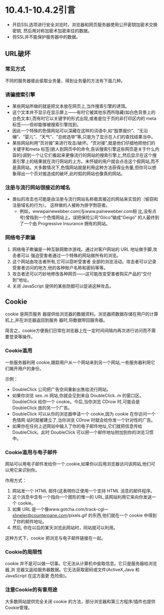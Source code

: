 # 10.4.1-10.4.2引言
- 开启SSL选项进行安全浏览时，浏览器和网页服务器使用公开密钥加密术交换密钥, 然后用对称加密术加密来往的数据。
- 但SSL并不能保护服务器中的数据。

## URL破坏
### 常见方式
不同的服务器彼此偷取业务量，得到业务量的方法有下面几种。
### 诱骗搜索引擎
  - 某些网站所做的就是把文本放在网页上,当作搜索引擎的诱饵。
  - 这个文本并不显示在显示屏上——有时它被其他东西所隐藏(如白色背景上的 白色文本),而有时它以关键字的形式出现,或者是位于页的非打印区内的 meta 标签——但却能够被搜索引擎找到。
  - 因此一个特殊的色情网站可以深藏在这样的词语中,如“股票报价”、“无沿帽”、“婴儿”、“天气”、“总统选举”等,只是为了显示在人们的查找结果当中。
  - 某些网站利用“页对接”来进行攻击/破坏。“页对接”,就是他们仔细地把他们的关键字和meta 标签(嵌人到网页中的命令,告诉搜索引擎这些网页是关于什么内容的)调到一个让它们看起来更像流行的网站的搜索引擎上,然后显示在这个搜索引擎上的结果就在流行网站的上方。未怀疑的用户就会点击这个假网站,而不是真网站。大多数情况下,色情网站就是利用这种方法获得业务量,但你可以想象得出一个页对接造成的破坏,此时假的网站也像真的网站。
  
###  注册与流行网站很接近的域名
- 类似的攻击也可能是由注册与流行网站名称极其接近的网站来实现的（偷窃和注册域名的行为）。 这样做的人被称为排字剽窃者。
   - 例如，wwwpainewebber.com(与www.palnewebber.com相 比,没有点号)曾指到一个色情网站上。误把保险公司“Glico”输成“Geigo” 的人最终到 了一个由 Progressive Insurance 拥有的网站。
   
### 网络电子欺骗
1. 网络电子欺骗是一种互联网欺诈游戏。通过对客户网站的 URL 地址做手脚,攻击者可以 强迫受害者通过一个特殊的网站做所有的浏览。
2. 这个网站由攻击者所有,它可以窃听受害者 全部的浏览活动。攻击者可以记录受害者访问的地方,他的各种账户名称和密码等等。
3. 攻击者还可以巧妙地修改各种网页——这可能改变受害者购买产品的“交付到”地址。
4. 关闭 JavaScript 提供的某些防御可以促进这种攻击。

## Cookie
cookie 是网页服务 器提供给浏览器的数据资料。浏览器把数据存储在用户的计算机上,并在浏览器返回到服务 器时,将数据带回服务器。

简言之，cookie方便我们日常在浏览器上在一定时间间隔内再次进行访问而不需要登录等操作。
### Cookie滥用
一些服务器利用 cookie,跟踪用户从一个网站来到另一个网站,一些服务器利用它们揭开用户的身份。

示例：

- DoubleClick 公司把广告空间重新出售给流行网站。
- 如果你浏览 sex..m 网站,你就会见到来自 DoubleClick..m 的窗口区。 DoubleClick 给你一个 cookie。今后,当你浏览 CDrow 时,可能会是 DoubleClick 放的另一个广告。
- DoubleClick 可以从你的浏览器申请一个 cookie,因为 cookie 在你访问一个色情网 站时就被建立了,当你浏览 CDrow 时就会给你发一个针对性的广告。
- 如果你在任何上述网站中输入了你的电子邮件地址,它们就把信息传给 DoubleClick。此时 DoubleClick 可以把一个邮件地址附加到你的浏览习惯中。

### Cookie滥用与电子邮件
网站可以用电子邮件发给你一个.cookie,如果你以后用浏览器访问该网站,他们可以用它来识别你。

作用方式：

1. 网站发一个 HTML 邮件(这表明你正使用一个支持 HTML 消息的邮件程序。
2. 这个消息中含有一个指向一个图形的惟一的 URL,该网站利用它来向你发送一个 cookie。
3. 如果 URL 是一个像www.gotcha.com/track-cgl—shneler@counterpane.com/pixels.gif 的东西,他们就在一个 cookie 中得到了你的邮件地址。
4. 然后, 你在以后的某天浏览此网站时，同站就可以利用。

这种方式下，cookie 把浏览与电子邮件链接在一起。

### Cookie的局限性
cookie 并不是可以做一切事。它无法从计算机中偷取信息。它只是服务器给浏览器,浏 览器又返给服务器数据。它无法获取密码或文件(ActiveX,Java 和 JavaScript 在这方面更 危险些)。

### 注意Cookie的有害用途
大多数网站提供完全关闭 cookie 的方法，部分浏览器和第三方程序/插件也提供Cookie管理。
